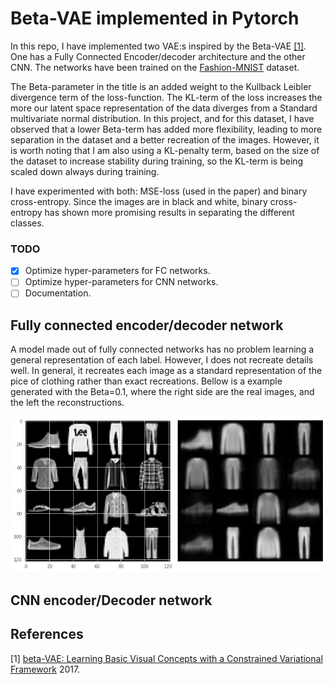 # Beta-VAE implemented in Pytorch

In this repo, I have implemented two VAE:s inspired by the Beta-VAE [[1]](#1). One has a Fully Connected Encoder/decoder architecture and the other CNN. The networks have been trained on the [Fashion-MNIST](https://github.com/zalandoresearch/fashion-mnist) dataset.

The Beta-parameter in the title is an added weight to the Kullback Leibler divergence term of the loss-function. The KL-term of the loss increases the more our latent space representation of the data diverges from a Standard multivariate normal distribution. In this project, and for this dataset, I have observed that a lower Beta-term has added more flexibility, leading to more separation in the dataset and a better recreation of the images. However, it is worth noting that I am also using a KL-penalty term, based on the size of the dataset to increase stability during training, so the KL-term is being scaled down always during training.

I have experimented with both: MSE-loss (used in the paper) and binary cross-entropy. Since the images are in black and white, binary cross-entropy has shown more promising results in separating the different classes.

### TODO
- [x] Optimize hyper-parameters for FC networks.
- [ ] Optimize hyper-parameters for CNN networks.
- [ ] Documentation.

## Fully connected encoder/decoder network
A model made out of fully connected networks has no problem learning a general representation of each label. However, I does not recreate details well. In general, it recreates each image as a standard representation of the pice of clothing rather than exact recreations. Bellow is a example generated with the Beta=0.1, where the right side are the real images, and the left the reconstructions.

![Alt text](/img/fc_reconstruction.png?raw=true "FC-VAE reconstruction")



## CNN encoder/Decoder network



## References
<a id="1">[1]</a> 
[beta-VAE: Learning Basic Visual Concepts with a Constrained Variational Framework](https://openreview.net/forum?id=Sy2fzU9gl) 2017.
